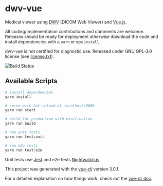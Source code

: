 # dwv-vue

Medical viewer using [DWV](https://github.com/ivmartel/dwv) (DICOM Web Viewer) and [Vue.js](https://vuejs.org/).

All coding/implementation contributions and comments are welcome. Releases should be ready for deployment otherwise download the code and install dependencies with a `yarn` or `npm` `install`.

dwv-vue is not certified for diagnostic use. Released under GNU GPL-3.0 license (see [license.txt](license.txt)).

[![Build Status](https://travis-ci.org/ivmartel/dwv-vue.svg?branch=master)](https://travis-ci.org/ivmartel/dwv-vue)

## Available Scripts

``` bash
# install dependencies
yarn install

# serve with hot reload at localhost:8080
yarn run start

# build for production with minification
yarn run build

# run unit tests
yarn run test:unit

# run e2e tests
yarn run test:e2e
```

Unit tests use [Jest](https://facebook.github.io/jest/) and e2e tests [Nightwatch.js](http://nightwatchjs.org/).

This project was generated with the [vue-cli](https://github.com/vuejs/vue-cli) version 3.0.1.

For a detailed explanation on how things work, check out the [vue-cli doc](https://cli.vuejs.org/).

